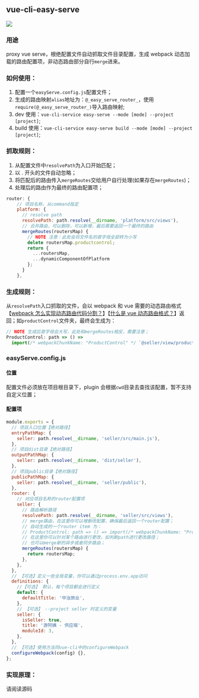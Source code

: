 ## vue-cli-easy-serve

![](https://timgsa.baidu.com/timg?image&quality=80&size=b9999_10000&sec=1588051798488&di=4030fcd2eb4501b1f98dcedab6da282b&imgtype=0&src=http%3A%2F%2Fimgup02.dumanhua.com%2Fdumanhua%2F2019-01%2F07%2F09%2F15468262228954_0.jpg)

### 用途

proxy vue serve，根绝配置文件自动抓取文件目录配置，生成 webpack 动态加载的路由配置项，非动态路由部分自行`merge`进来。

### 如何使用：

1. 配置一个`easyServe.config.js`配置文件；
2. 生成的路由映射`alias`地址为：`@_easy_serve_router_`，使用`require(@_easy_serve_router_)`导入路由映射;
3. dev 使用：`vue-cli-service easy-serve --mode [mode] --project [project]`;
4. build 使用：`vue-cli-service easy-serve build --mode [mode] --project [project]`;

### 抓取规则：

1. 从配置文件中`resolvePath`为入口开始匹配；
2. 以 . 开头的文件自动忽略；
3. 将匹配后的路由传入`mergeRoutes`交给用户自行处理(如果存在`mergeRoutes`)；
4. 处理后的路由作为最终的路由配置项；

```javascript
router: {
    // 项目名称，从command指定
    platform: {
      // resolve path
      resolvePath: path.resolve(__dirname, 'platform/src/views'),
      // 合并路由，可以删除，可以新增，最后需要返回一个最终的路由
      mergeRoutes(routersMap) {
        // NOTE 注意：此处会将文件名的首字母全部转为小写
        delete routersMap.productcontrol;
        return {
          ...routersMap,
          ...dynamicComponentOfPlatform
        };
      }
    },
```

### 生成规则：

从`resolvePath`入口抓取的文件，会以 webpack 和 vue 需要的动态路由格式【[webpack 怎么实现动态路由代码分割？](https://www.webpackjs.com/plugins/split-chunks-plugin/)】【[什么是 vue 动态路由格式？](https://router.vuejs.org/zh/guide/advanced/lazy-loading.html)】返回；如`productControl`文件夹，最终会生成为：

```javascript
// NOTE 生成后首字母会大写，此处和mergeRoutes相反，需要注意；
ProductControl: path => () =>
  import(/* webpackChunkName: "ProductControl" */ `@seller/view/productControl/${path}`);
```

### easyServe.config.js

#### 位置

配置文件必须放在项目根目录下，plugin 会根据`cwd`目录去查找该配置，暂不支持自定义位置；

#### 配置项

```javascript
module.exports = {
  // 项目入口位置【绝对路径】
  entryPathMap: {
    seller: path.resolve(__dirname, 'seller/src/main.js'),
  },
  // 项目dist目录【绝对路径】
  outputPathMap: {
    seller: path.resolve(__dirname, 'dist/seller'),
  },
  // 项目public目录【绝对路径】
  publicPathMap: {
    seller: path.resolve(__dirname, 'seller/public'),
  },
  router: {
    // 对应项目名称的router配置项
    seller: {
      // 路由解析路径
      resolvePath: path.resolve(__dirname, 'seller/src/views'),
      // merge路由，在这里你可以增删改配置，确保最后返回一个router配置；
      // 自动生成的一个router item 为：
      // ProductControl: path => () => import(/* webpackChunkName: "ProductControl" */ `@seller/view/productControl/${path}`);
      // 在这里你可以针对某个路由进行更改，如判断path进行更改路径；
      // 也可以merge新的异步或者同步路由；
      mergeRoutes(routersMap) {
        return routersMap;
      },
    },
  },
  // 【可选】定义一些全局变量，你可以通过process.env.app访问
  definitions: {
    //【可选】 默认，每个项目都会进行定义
    default: {
      defaultTitle: '中治旅业',
    },
    // 【可选】 --project seller 时定义的变量
    seller: {
      isSeller: true,
      title: '游阿姨 - 供应端',
      moduleId: 3,
    },
  },
  // 【可选】使用方法同vue-cli中的configureWebpack
  configureWebpack(config) {},
};
```

### 实现原理：

请阅读源码

